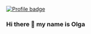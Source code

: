 [![Profile badge](https://www.codewars.com/users/hexlinn/badges/large)](https://www.codewars.com/users/hexlinn)
### Hi there 👋 my name is Olga


